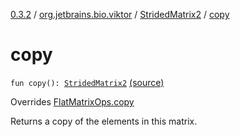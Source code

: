 [0.3.2](../../index.md) / [org.jetbrains.bio.viktor](../index.md) / [StridedMatrix2](index.md) / [copy](.)

# copy

`fun copy(): `[`StridedMatrix2`](index.md) [(source)](https://github.com/JetBrains-Research/viktor/blob/0.3.2/src/main/kotlin/org/jetbrains/bio/viktor/StridedMatrix2.kt#L110)

Overrides [FlatMatrixOps.copy](../-flat-matrix-ops/copy.md)

Returns a copy of the elements in this matrix.


